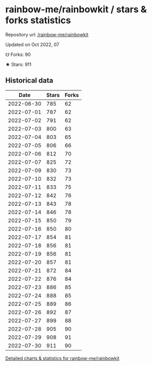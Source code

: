 # rainbow-me/rainbowkit / stars & forks statistics

Repository url: [/rainbow-me/rainbowkit](https://github.com/rainbow-me/rainbowkit)

Updated on Oct 2022, 07

☋ Forks: 90

★ Stars: 911

## Historical data
| Date | Stars | Forks |
|------|-------|-------|
| 2022-06-30 | 785 | 62 | 
| 2022-07-01 | 787 | 62 | 
| 2022-07-02 | 791 | 62 | 
| 2022-07-03 | 800 | 63 | 
| 2022-07-04 | 803 | 65 | 
| 2022-07-05 | 806 | 66 | 
| 2022-07-06 | 812 | 70 | 
| 2022-07-07 | 825 | 72 | 
| 2022-07-09 | 830 | 73 | 
| 2022-07-10 | 832 | 73 | 
| 2022-07-11 | 833 | 75 | 
| 2022-07-12 | 842 | 76 | 
| 2022-07-13 | 843 | 78 | 
| 2022-07-14 | 846 | 78 | 
| 2022-07-15 | 850 | 79 | 
| 2022-07-16 | 850 | 80 | 
| 2022-07-17 | 854 | 81 | 
| 2022-07-18 | 856 | 81 | 
| 2022-07-19 | 856 | 81 | 
| 2022-07-20 | 857 | 81 | 
| 2022-07-21 | 872 | 84 | 
| 2022-07-22 | 876 | 84 | 
| 2022-07-23 | 886 | 85 | 
| 2022-07-24 | 888 | 85 | 
| 2022-07-25 | 889 | 86 | 
| 2022-07-26 | 892 | 87 | 
| 2022-07-27 | 899 | 88 | 
| 2022-07-28 | 905 | 90 | 
| 2022-07-29 | 908 | 91 | 
| 2022-07-30 | 911 | 90 | 


[Detailed charts & statistics for rainbow-me/rainbowkit](https://reviewgithub.com/rep/rainbow-me/rainbowkit)
